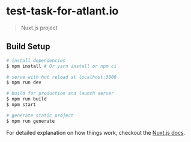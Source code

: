 # test-task-for-atlant.io

> Nuxt.js project

## Build Setup

``` bash
# install dependencies
$ npm install # Or yarn install or npm ci

# serve with hot reload at localhost:3000
$ npm run dev

# build for production and launch server
$ npm run build
$ npm start

# generate static project
$ npm run generate
```

For detailed explanation on how things work, checkout the [Nuxt.js docs](https://github.com/nuxt/nuxt.js).


